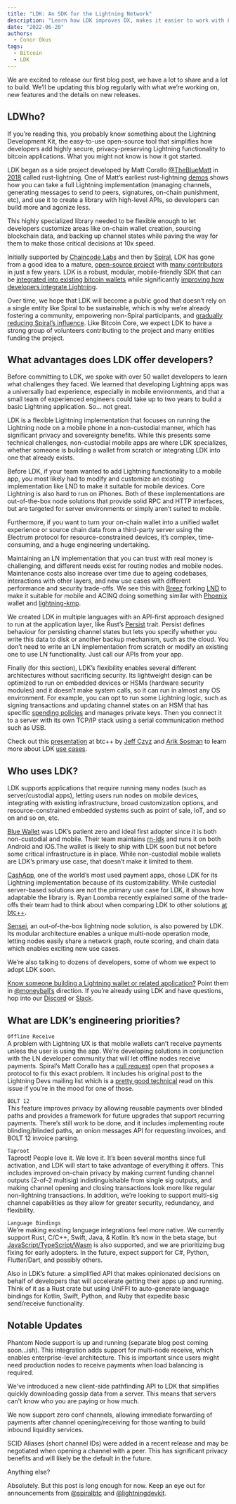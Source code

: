 ```yaml
---
title: "LDK: An SDK for the Lightning Network"
description: "Learn how LDK improves DX, makes it easier to work with Lightning functionality, and makes building faster for your entire team in our newly launched blog."
date: "2022-06-20"
authors:
  - Conor Okus
tags:
  - Bitcoin
  - LDK
---  
```

We are excited to release our first blog post, we have a lot to share and a lot to build. We’ll be updating this blog regularly with what we’re working on, new features and the details on new releases. 
  
## LDWho?  

If you’re reading this, you probably know something about the Lightning Development Kit, the easy-to-use open-source tool that simplifies how developers add highly secure, privacy-preserving Lightning functionality to bitcoin applications. What you might not know is how it got started. 

LDK began as a side project developed by Matt Corallo [@TheBlueMatt](https://twitter.com/TheBlueMatt) in [2018](https://github.com/lightningdevkit/rust-lightning/commit/6185a2819090bd077954244c5e2adaab5efcaa1a) called rust-lightning. One of Matt’s earliest rust-lightning [demos](https://www.youtube.com/watch?v=bfAz0vYlDAI) shows how you can take a full Lightning implementation (managing channels, generating messages to send to peers, signatures, on-chain punishment, etc), and use it to create a library with high-level APIs, so developers can build more and agonize less.

This highly specialized library needed to be flexible enough to let developers customize areas like on-chain wallet creation, sourcing blockchain data, and backing up channel states while paving the way for them to make those critical decisions at 10x speed. 

Initially supported by [Chaincode Labs](https://chaincode.com/) and then by [Spiral](https://spiral.xyz/), LDK has gone from a good idea to a mature, [open-source project](https://github.com/lightningdevkit) with [many contributors](https://github.com/lightningdevkit/rust-lightning/graphs/contributors) in just a few years. LDK is a robust, modular, mobile-friendly SDK that can be [integrated into existing bitcoin wallets](https://vimeo.com/showcase/8372504/video/412818125) while significantly [improving how developers integrate Lightning](https://bitcointv.com/w/sy6s9vVCmDvXr46YtbYcXM). 

Over time, we hope that LDK will become a public good that doesn’t rely on a single entity like Spiral to be sustainable, which is why we’re already fostering a community, empowering non-Spiral participants, and [gradually reducing Spiral’s influence](https://spiral.xyz/blog/a-framework-for-sustainable-open-source-bitcoin-development/). Like Bitcoin Core, we expect LDK to have a strong group of volunteers contributing to the project and many entities funding the project. 


## What advantages does LDK offer developers?

Before committing to LDK, we spoke with over 50 wallet developers to learn what challenges they faced. We learned that developing Lightning apps was a universally bad experience, especially in mobile environments, and that a small team of experienced engineers could take up to two years to build a basic Lightning application. So… not great. 

LDK is a flexible Lightning implementation that focuses on running the Lightning node on a mobile phone in a non-custodial manner, which has significant privacy and sovereignty benefits. While this presents some technical challenges, non-custodial mobile apps are where LDK specializes, whether someone is building a wallet from scratch or integrating LDK into one that already exists.

Before LDK, if your team wanted to add Lightning functionality to a mobile app, you most likely had to modify and customize an existing implementation like LND to make it suitable for mobile devices. Core Lightning is also hard to run on iPhones. Both of these implementations are out-of-the-box node solutions that provide solid RPC and HTTP interfaces, but are targeted for server environments or simply aren’t suited to mobile. 

Furthermore, if you want to turn your on-chain wallet into a unified wallet experience or source chain data from a third-party server using the Electrum protocol for resource-constrained devices, it’s complex, time-consuming, and a huge engineering undertaking.

Maintaining an LN implementation that you can trust with real money is challenging, and different needs exist for routing nodes and mobile nodes. Maintenance costs also increase over time due to ageing codebases, interactions with other layers, and new use cases with different performance and security trade-offs. We see this with [Breez](https://github.com/breez/breezmobile) forking [LND](https://github.com/breez/lnd) to make it suitable for mobile and ACINQ doing something similar with [Phoenix](https://github.com/ACINQ/phoenix) wallet and [lightning-kmp](https://github.com/ACINQ/lightning-kmp).  

We created LDK in multiple languages with an API-first approach designed to run at the application layer, like Rust’s [Persist](https://docs.rs/lightning/latest/lightning/chain/chainmonitor/trait.Persist.html) trait. Persist defines behaviour for persisting channel states but lets you specify whether you write this data to disk or another backup mechanism, such as the cloud. You don’t need to write an LN implementation from scratch or modify an existing one to use LN functionality. Just call our APIs from your app.

Finally (for this section), LDK’s flexibility enables several different architectures without sacrificing security. Its lightweight design can be optimized to run on embedded devices or HSMs (hardware security modules) and it doesn’t make system calls, so it can run in almost any OS environment. For example, you can opt to run some Lightning logic, such as signing transactions and updating channel states on an HSM that has specific [spending policies](https://gitlab.com/lightning-signer/docs/-/blob/master/README.md) and manages private keys. Then you connect it to a server with its own TCP/IP stack using a serial communication method such as USB. 

Check out this [presentation](https://www.youtube.com/watch?v=9-81tobFSKg) at btc++ by [Jeff Czyz](https://twitter.com/jkczyz) and [Arik Sosman](https://twitter.com/arikaleph) to learn more about LDK [use cases](https://lightningdevkit.org/introduction/use_cases/).
## Who uses LDK?

LDK supports applications that require running many nodes (such as server/custodial apps), letting users run nodes on mobile devices, integrating with existing infrastructure, broad customization options, and resource-constrained embedded systems such as point of sale, IoT, and so on and so on, etc.  

[Blue Wallet](https://bluewallet.io) was LDK’s patient zero and ideal first adopter since it is both non-custodial and mobile. Their team maintains [rn-ldk](https://github.com/BlueWallet/rn-ldk) and runs it on both Android and iOS.The wallet is likely to ship with LDK soon but not before some critical infrastructure is in place. While non-custodial mobile wallets are LDK’s primary use case, that doesn’t make it limited to them.

[CashApp](https://cash.app), one of the world’s most used payment apps, chose LDK for its Lightning implementation because of its customizability. While custodial server-based solutions are not the primary use case for LDK, it shows how adaptable the library is. Ryan Loomba recently explained some of the trade-offs their team had to think about when comparing LDK to other solutions [at btc++](https://www.youtube.com/watch?v=5YmfEgh-LC8&t=2442s).

[Sensei](https://l2.technology/sensei), an out-of-the-box lightning node solution, is also powered by LDK. Its modular architecture enables a unique multi-node operation mode, letting nodes easily share a network graph, route scoring, and chain data which enables exciting new use cases.

We’re also talking to dozens of developers, some of whom we expect to adopt LDK soon. 

[Know someone building a Lightning wallet or related application?](https://github.com/orgs/lightningdevkit/discussions/1554) Point them in [@moneyball’s](https://twitter.com/moneyball) direction. If you’re already using LDK and have questions, hop into our [Discord](https://discord.gg/5AcknnMfBw) or [Slack](https://join.slack.com/t/lightningdevkit/shared_invite/zt-tte36cb7-r5f41MDn3ObFtDu~N9dCrQ).

## What are LDK’s engineering priorities?

`Offline Receive`  
A problem with Lightning UX is that mobile wallets can’t receive payments unless the user is using the app. We’re developing solutions in conjunction with the LN developer community that will let offline nodes receive payments. Spiral’s Matt Corallo has a [pull request](https://github.com/lightning/bolts/pull/989) open that proposes a protocol to fix this exact problem. It includes his original post to the Lightning Devs mailing list which is a [pretty good technical](https://lists.linuxfoundation.org/pipermail/lightning-dev/2021-October/003307.html) read on this issue if you’re in the mood for one of those.

`BOLT 12`  
This feature improves privacy by allowing reusable payments over blinded paths and provides a framework for future upgrades that support recurring payments. There’s still work to be done, and it includes implementing route blinding/blinded paths, an onion messages API for requesting invoices, and BOLT 12 invoice parsing. 

`Taproot`  
Taproot! People love it. We love it. It’s been several months since full activation, and LDK will start to take advantage of everything it offers. This includes improved on-chain privacy by making current funding channel outputs (2-of-2 multisig) indistinguishable from single sig outputs, and making channel opening and closing transactions look more like regular non-lightning transactions. In addition, we’re looking to support multi-sig channel capabilities as they allow for greater security, redundancy, and flexibility.

`Language Bindings`  
We’re making existing language integrations feel more native. We currently support Rust, C/C++, Swift, Java, & Kotlin. It’s now in the beta stage, but [JavaScript/TypeScript/Wasm](https://www.npmjs.com/package/lightningdevkit) is also supported, and we are prioritizing bug fixing for early adopters. In the future, expect support for C#, Python, Flutter/Dart, and possibly others.

Also in LDK’s future: a simplified API that makes opinionated decisions on behalf of developers that will accelerate getting their apps up and running. Think of it as a Rust crate but using UniFFI to auto-generate language bindings for Kotlin, Swift, Python, and Ruby that expedite basic send/receive functionality.

## Notable Updates
Phantom Node support is up and running (separate blog post coming soon…ish). This integration adds support for multi-node receive, which enables enterprise-level architecture. This is important since users might need production nodes to receive payments when load balancing is required.

We've introduced a new client-side pathfinding API to LDK that simplifies quickly downloading gossip data from a server. This means that servers can't know who you are paying or how much.

We now support zero conf channels, allowing immediate forwarding of payments after channel opening/receiving for those wanting to build inbound liquidity services.    

SCID Aliases (short channel IDs) were added in a recent release and may be negotiated when opening a channel with a peer. This has significant privacy benefits and will likely be the default in the future. 


Anything else?

Absolutely. But this post is long enough for now. Keep an eye out for announcements from [@spiralbtc](https://twitter.com/spiralbtc) and [@lightningdevkit](https://twitter.com/lightningdevkit).
